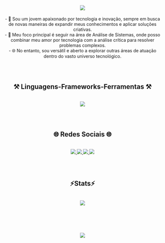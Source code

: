 <h1 align="center">
<img src="https://readme-typing-svg.herokuapp.com/?font=Righteous&size=35&center=true&vCenter=true&width=500&height=70&duration=4000&lines=olá!+👋;+me+chamo+João+Victor!;" />
</h1>

<div align="center" >
  - 🚀 Sou um jovem apaixonado por tecnologia e inovação, sempre em busca de novas maneiras de expandir meus conhecimentos e aplicar soluções criativas.
  <br>
  - 🎯 Meu foco principal é seguir na área de Análise de Sistemas, onde posso combinar meu amor por tecnologia com a análise crítica para resolver problemas complexos.
  <br>
  - 🌐 No entanto, sou versátil e aberto a explorar outras áreas de atuação dentro do vasto universo tecnológico.
</div>

<br><br>

<h2 align="center" >⚒️ Linguagens-Frameworks-Ferramentas ⚒️</h2>
<br>
<div align="center" >
  <img src="https://skillicons.dev/icons?i=java,python,vscode,github,git" />
</div>

<br><br>

<h2 align="center">🌐 Redes Sociais 🌐</h2>
<br>
<div align="center">
  <a href="https://www.instagram.com/victornogueira._/" target="_blank">
    <img src="https://img.shields.io/badge/-Instagram-E4405F?style=for-the-badge&logo=instagram&logoColor=white" />
  </a>
  <a href="mailto:santoosvictor447@gmail.com" target="_blank">
    <img src="https://img.shields.io/badge/-Gmail-D14836?style=for-the-badge&logo=gmail&logoColor=white" />
  </a>
  <a href="https://www.linkedin.com/in/victornogueirasantos/" target="_blank">
    <img src="https://img.shields.io/badge/-LinkedIn-0A66C2?style=for-the-badge&logo=linkedin&logoColor=white" />
  </a>
  <a href="https://sulfuric-honeycrisp-b46.notion.site/Curr-culo-625b0200900a47b787175a7c1ea93950?pvs=4" target="_blank">
    <img src="https://img.shields.io/badge/-Notion-000000?style=for-the-badge&logo=notion&logoColor=white" />
  </a>
</div>

<br><br>

<h2 align="center" >⚡Stats⚡</h2>
<br>
<div align="center" >
  <picture>
  <source
    srcset="https://github-readme-stats.vercel.app/api?username=victorn0gueira&show_icons=true&theme=dark"
    media="(prefers-color-scheme: dark)"
  />
  <source
    srcset="https://github-readme-stats.vercel.app/api?username=victorn0gueira&show_icons=true"
    media="(prefers-color-scheme: light), (prefers-color-scheme: no-preference)"
  />
  <img src="https://github-readme-stats.vercel.app/api?username=victorn0gueira&show_icons=true" />
</picture>
</div>

<br><br>

<h1 align="center">
<img src="https://readme-typing-svg.herokuapp.com/?font=Righteous&size=35&center=true&vCenter=true&width=500&height=70&duration=4000&lines=obrigado+pela+atenção!;" />
</h1>
